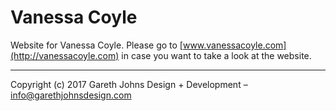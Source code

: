 # Vanessa Coyle

Website for Vanessa Coyle. Please go to [www.vanessacoyle.com](http://vanessacoyle.com) in case you want to take a look at the website.

* * *

Copyright (c) 2017 Gareth Johns Design + Development – info@garethjohnsdesign.com